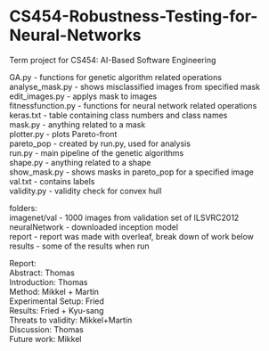 # CS454-Robustness-Testing-for-Neural-Networks
Term project for CS454: AI-Based Software Engineering

GA.py - functions for genetic algorithm related operations<br>
analyse_mask.py - shows misclassified images from specified mask<br>
edit_images.py - applys mask to images<br>
fitnessfunction.py - functions for neural network related operations<br>
keras.txt - table containing class numbers and class names<br>
mask.py - anything related to a mask<br>
plotter.py - plots Pareto-front<br>
pareto_pop - created by run.py, used for analysis<br>
run.py - main pipeline of the genetic algorithms<br>
shape.py - anything related to a shape<br>
show_mask.py - shows masks in pareto_pop for a specified image<br>
val.txt - contains labels<br>
validity.py - validity check for convex hull<br>

folders:<br>
imagenet/val - 1000 images from validation set of ILSVRC2012<br>
neuralNetwork - downloaded inception model<br>
report - report was made with overleaf, break down of work below<br>
results - some of the results when run<br>

Report:<br>
Abstract: Thomas<br>
Introduction: Thomas<br>
Method: Mikkel + Martin<br>
Experimental Setup: Fried<br>
Results: Fried + Kyu-sang<br>
Threats to validity: Mikkel+Martin<br>
Discussion: Thomas<br>
Future work: Mikkel<br>
